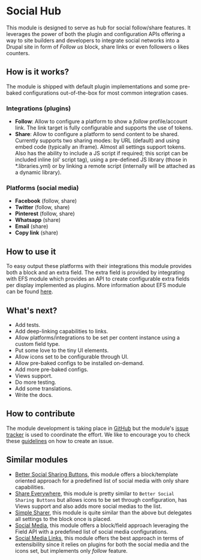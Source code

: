 # Social Hub

This module is designed to serve as hub for social follow/share features.  It leverages the power of both the plugin and configuration APIs offering a way to site builders and developers to integrate social networks into a Drupal site in form of *Follow us* block, share links or even followers o likes counters.

## How is it works?

The module is shipped with default plugin implementations and some pre-baked configurations out-of-the-box for most common integration cases.

### Integrations (plugins)

 * **Follow**: Allow to configure a platform to show a *follow* profile/account link. The link target is fully configurable and supports the use of tokens. 
 * **Share**: Allow to configure a platform to send content to be shared. Currently supports two sharing modes: by URL (default) and using embed code (typically an iframe). Almost all settings support tokens. Also has the ability to include a JS script if required; this script can be included inline (ol' script tag), using a pre-defined JS library (those in *.libraries.yml) or by linking a remote script (internally will be attached as a dynamic library).

### Platforms (social media)

 * **Facebook** (follow, share)
 * **Twitter** (follow, share)
 * **Pinterest** (follow, share)
 * **Whatsapp** (share)
 * **Email** (share)
 * **Copy link** (share)

## How to use it

To easy output these platforms with their integrations this module provides both a block and an extra field.  The extra field is provided by integrating with EFS module which provides an API to create configurable extra fields per display implemented as plugins. More information about EFS module can be found [here][efs].

## What's next?

 * Add tests.
 * Add deep-linking capabilities to links.
 * Allow platforms/integrations to be set per content instance using a custom field type.
 * Put some love to the tiny UI elements.
 * Allow icons set to be configurable through UI.
 * Allow pre-baked configs to be installed on-demand.
 * Add more pre-baked configs.
 * Views support.
 * Do more testing.
 * Add some translations.
 * Write the docs.

## How to contribute

The module development is taking place in [GitHub][repo_url] but the module's [issue tracker][issues_url] is used to coordinate the effort. We like to encourage you to check these [guidelines][issue_guideline] on how to create an issue.

## Similar modules

 * [Better Social Sharing Buttons][bssb], this module offers a block/template oriented approach for a predefined list of social media with only share capabilities.
 * [Share Everywhere][se], this module is pretty similar to `Better Social Sharing Buttons` but allows icons to be set through configuration, has Views support and also adds more social medias to the list.
 * [Simple Sharer][ss], this module is quite similar than the above but delegates all settings to the block once is placed.
 * [Social Media][sm], this module offers a block/field approach leveraging the Field API with a predefined list of social media configurations.
 * [Social Media Links][sml], this module offers the best approach in terms of extensibility since it relies on plugins for both the social media and the icons set, but implements only *follow* feature.

[efs]: https://www.drupal.org/project/efs
[repo_url]: https://github.com/d70rr3s/social_hub
[issues_url]: https://www.drupal.org/project/issues/social_hub?categories=All
[issue_guideline]: https://www.drupal.org/issue-summaries
[bssb]: https://www.drupal.org/project/better_social_sharing_buttons
[se]: https://www.drupal.org/project/share_everywhere
[ss]: https://www.drupal.org/project/simplesharer
[sm]: https://www.drupal.org/project/social_media
[sml]: https://www.drupal.org/project/social_media_links
